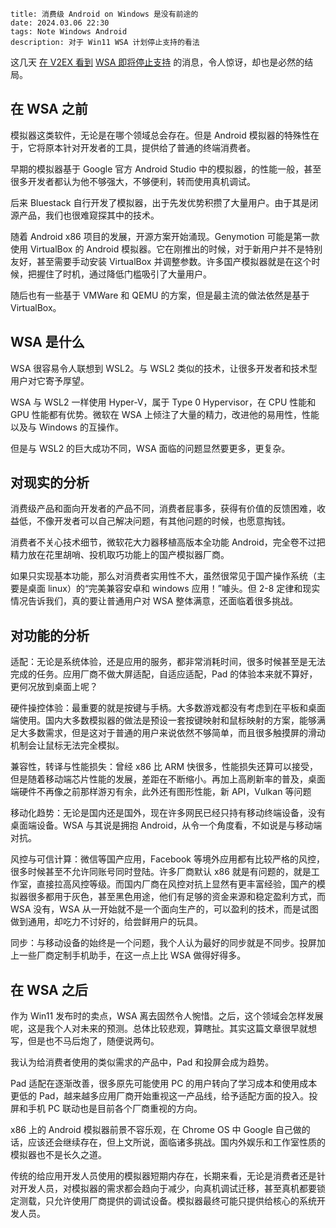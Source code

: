 ```
title: 消费级 Android on Windows 是没有前途的
date: 2024.03.06 22:30
tags: Note Windows Android
description: 对于 Win11 WSA 计划停止支持的看法
```

这几天 [在 V2EX 看到](https://v2ex.com/t/1020931) [WSA 即将停止支持](https://learn.microsoft.com/en-us/windows/android/wsa/) 的消息，令人惊讶，却也是必然的结局。

## 在 WSA 之前

模拟器这类软件，无论是在哪个领域总会存在。但是 Android 模拟器的特殊性在于，它将原本针对开发者的工具，提供给了普通的终端消费者。

早期的模拟器基于 Google 官方 Android Studio 中的模拟器，的性能一般，甚至很多开发者都认为他不够强大，不够便利，转而使用真机调试。

后来 Bluestack 自行开发了模拟器，出于先发优势积攒了大量用户。由于其是闭源产品，我们也很难窥探其中的技术。

随着 Android x86 项目的发展，开源方案开始涌现。Genymotion 可能是第一款使用 VirtualBox 的 Android 模拟器。它在刚推出的时候，对于新用户并不是特别友好，甚至需要手动安装 VirtualBox 并调整参数。许多国产模拟器就是在这个时候，把握住了时机，通过降低门槛吸引了大量用户。

随后也有一些基于 VMWare 和 QEMU 的方案，但是最主流的做法依然是基于 VirtualBox。

## WSA 是什么

WSA 很容易令人联想到 WSL2。与 WSL2 类似的技术，让很多开发者和技术型用户对它寄予厚望。

WSA 与 WSL2 一样使用 Hyper-V，属于 Type 0 Hypervisor，在 CPU 性能和 GPU 性能都有优势。微软在 WSA 上倾注了大量的精力，改进他的易用性，性能以及与 Windows 的互操作。

但是与 WSL2 的巨大成功不同，WSA 面临的问题显然要更多，更复杂。

## 对现实的分析

消费级产品和面向开发者的产品不同，消费者屁事多，获得有价值的反馈困难，收益低，不像开发者可以自己解决问题，有其他问题的时候，也愿意掏钱。

消费者不关心技术细节，微软花大力器移植高版本全功能 Android，完全卷不过把精力放在花里胡哨、投机取巧功能上的国产模拟器厂商。

如果只实现基本功能，那么对消费者实用性不大，虽然很常见于国产操作系统（主要是桌面 linux）的“完美兼容安卓和 windows 应用！”噱头。但 2-8 定律和现实情况告诉我们，真的要让普通用户对 WSA 整体满意，还面临着很多挑战。

## 对功能的分析

适配：无论是系统体验，还是应用的服务，都非常消耗时间，很多时候甚至是无法完成的任务。应用厂商不做大屏适配，自适应适配，Pad 的体验本来就不算好，更何况放到桌面上呢？

硬件操控体验：最重要的就是按键与手柄。大多数游戏都没有考虑到在平板和桌面端使用。国内大多数模拟器的做法是预设一套按键映射和鼠标映射的方案，能够满足大多数需求，但是这对于普通的用户来说依然不够简单，而且很多触摸屏的滑动机制会让鼠标无法完全模拟。

兼容性，转译与性能损失：曾经 x86 比 ARM 快很多，性能损失还算可以接受，但是随着移动端芯片性能的发展，差距在不断缩小。再加上高刷新率的普及，桌面端硬件不再像之前那样游刃有余，此外还有图形性能，新 API，Vulkan 等问题

移动化趋势：无论是国内还是国外，现在许多网民已经只持有移动终端设备，没有桌面端设备。WSA 与其说是拥抱 Android，从令一个角度看，不如说是与移动端对抗。

风控与可信计算：微信等国产应用，Facebook 等境外应用都有比较严格的风控，很多时候甚至不允许同账号同时登陆。许多厂商默认 x86 就是有问题的，就是工作室，直接拉高风控等级。而国内厂商在风控对抗上显然有更丰富经验，国产的模拟器很多都用于灰色，甚至黑色用途，他们有足够的资金来源和稳定盈利方式，而 WSA 没有，WSA 从一开始就不是一个面向生产的，可以盈利的技术，而是试图做到通用，却吃力不讨好的，给尝鲜用户的玩具。

同步：与移动设备的始终是一个问题，我个人认为最好的同步就是不同步。投屏加上一些厂商定制手机助手，在这一点上比 WSA 做得好得多。

## 在 WSA 之后

作为 Win11 发布时的卖点，WSA 离去固然令人惋惜。之后，这个领域会怎样发展呢，这是我个人对未来的预测。总体比较悲观，算瞎扯。其实这篇文章很早就想写，但是也不马后炮了，随便说两句。

我认为给消费者使用的类似需求的产品中，Pad 和投屏会成为趋势。

Pad 适配在逐渐改善，很多原先可能使用 PC 的用户转向了学习成本和使用成本更低的 Pad，越来越多应用厂商开始重视这一产品线，给予适配方面的投入。投屏和手机 PC 联动也是目前各个厂商重视的方向。

x86 上的 Android 模拟器前景不容乐观，在 Chrome OS 中 Google 自己做的话，应该还会继续存在，但上文所说，面临诸多挑战。国内外娱乐和工作室性质的模拟器也不是长久之道。

传统的给应用开发人员使用的模拟器短期内存在，长期来看，无论是消费者还是针对开发人员，对模拟器的需求都会趋向于减少，向真机调试迁移，甚至真机都要锁定测载，只允许使用厂商提供的调试设备。模拟器最终可能只提供给核心的系统开发人员。
